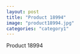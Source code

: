 ```yaml
---
layout: post
title: "Product 18994"
image: "product18994.jpg"
categories: "category1"
---
```

Product 18994
